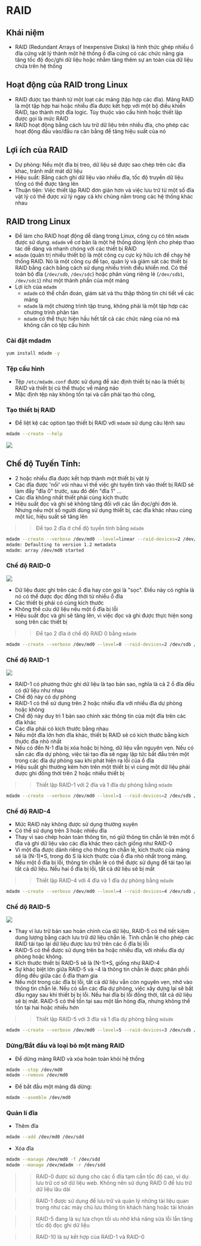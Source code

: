 # RAID
## Khái niệm 
- RAID (Redundant Arrays of Inexpensive Disks) là hình thức ghép nhiều ổ đĩa cứng vật lý thành một hệ thống ổ đĩa cứng có các chức năng gia tăng tốc độ đọc/ghi dữ liệu hoặc nhằm tăng thêm sự an toàn của dữ liệu chứa trên hệ thống
## Hoạt động của RAID trong Linux
- RAID được tạo thành từ một loạt các mảng (tập hợp các đĩa). Mảng RAID là một tập hợp hai hoặc nhiều đĩa được kết hợp với một bộ điều khiển RAID, tạo thành một đĩa logic. Tùy thuộc vào cấu hình hoặc thiết lập được gọi là mức RAID
- RAID hoạt động bằng cách lưu trữ dữ liệu trên nhiều đĩa, cho phép các hoạt động đầu vào/đầu ra cân bằng để tăng hiệu suất của nó
## Lợi ích của RAID 
- Dự phòng: Nếu một đĩa bị treo, dữ liệu sẽ được sao chép trên các đĩa khac, tránh mất mát dữ liệu
- Hiệu suất: Bằng cách ghi dữ liệu vào nhiều đĩa, tốc độ truyền dữ liệu tổng có thể được tăng lên
- Thuận tiện: Việc thiết lập RAID đơn giản hơn và việc lưu trữ từ một số đĩa vật lý có thể được xử lý ngay cả khi chúng nằm trong các hệ thống khác nhau
## RAID trong Linux
-  Để làm cho RAID hoạt động dễ dàng trong Linux, công cụ có tên `mdadm` được sử dụng. `mdadm` về cơ bản là một hệ thống dòng lệnh cho phép thao tác dễ dàng và nhanh chóng với các thiết bị RAID
- `mdadm` (quản trị nhiều thiết bị) là một công cụ cực kỳ hữu ích để chạy hệ thống RAID. Nó là một công cụ để tạo, quản lý và giám sát các thiết bị RAID bằng cách bằng cách sử dụng nhiều trình điều khiển md. Có thể toàn bộ đĩa (`/dev/sdb`, `/dev/sdc`) hoặc phân vùng riêng lẻ (`/dev/sdb1`, `/dev/sdc1`) như một thành phần của một mảng
- Lợi ích của `mdadm`
	+ `mdadm` có thể chẩn đoán, giám sát và thu thập thông tin chi tiết về các mảng
	+ `mdadm` là một chương trình tập trung, không phải là một tập hợp các chương trình phân tán
	+ `mdadm` có thể thực hiện hầu hết tất cả các chức năng của nó mà không cần có tệp cấu hình 

### Cài đặt mdadm
```sh 
yum install mdadm -y
```
### Tệp cấu hình 
- Tệp `/etc/mdadm.conf` được sử dụng để xác định thiết bị nào là thiết bị RAID và thiết bị củ thể thuộc về mảng nào
- Mặc định tệp này không tồn tại và cần phải tạo thủ công,
### Tạo thiết bị RAID
- Để liệt kệ các option tạo thiết bị RAID với `mdadm` sử dụng câu lệnh sau
```sh
mdadm --create --help
```

![](./images/addraid.png)

## Chế độ Tuyến Tính: 
- 2 hoặc nhiều đĩa được kết hợp thành một thiết bị vật lý
- Các đĩa được 'nối' vói nhau vì thế việc ghi tuyến tính vào thiết bị RAID sẽ làm đầy "đĩa 0" trước, sau đó đến "đĩa 1" ...
- Các đĩa không nhất thiết phải cùng kích thước 
- Hiệu suất đọc và ghi sẽ không tăng đối với các lần đọc/ghi đơn lẻ. Nhưng nếu một số người dùng sử dụng thiết bị, các đĩa khác nhau cùng một lúc, hiệu suất sẽ tăng lên

>> Để tạo 2 đĩa ở chế độ tuyến tính bằng `mdadm`
```sh
mdadm --create --verbose /dev/md0 --level=linear --raid-devices=2 /dev/sdb /dev/sdc
mdadm: Defaulting to version 1.2 metadata
mdadm: array /dev/md0 started
```

### Chế độ RAID-0

![](./images/raid0.png)

- Dữ liệu được ghi trên các ổ đĩa hay còn gọi là "sọc". Điều này có nghĩa là nó có thể được đọc đồng thời từ nhiều ổ đĩa 
- Các thiết bị phải có cùng kích thước 
- Không thể cứu dữ liệu nếu một ổ đĩa bị lỗi
- Hiệu suất đọc và ghi sẽ tăng lên, vì việc đọc và ghi được thực hiện song song trên các thiết bị

>> Để tạo 2 đĩa ở chế độ RAID 0 bằng `mdadm`
```sh
mdadm --create --verbose /dev/md0 --level=0 --raid-devices=2 /dev/sdb /dev/sdc
```

### Chế độ RAID-1

![](./images/raid1.png)

- RAID-1 có phương thức ghi dữ liệu là tạo bản sao, nghĩa là cả 2 ổ đĩa đều có dữ liệu như nhau
- Chế độ này có dự phòng
- RAID-1 có thể sử dụng trên 2 hoặc nhiều đĩa với nhiều đĩa dự phòng hoặc không
- Chế độ này duy trì 1 bản sao chính xác thông tin của một đĩa trên các đĩa khác
- Các đĩa phải có kích thước bằng nhau
- Nếu một đĩa lớn hơn đĩa khác, thiết bị RAID sẽ có kích thước bằng kích thước đĩa nhỏ nhất
- Nếu có đến N-1 đĩa bị xóa hoặc bị hỏng, dữ liệu vẫn nguyên vẹn. Nếu có sẵn các đĩa dự phòng, việc tái tạo đĩa sẽ ngay lập tức bắt đầu trên một trong các đĩa dự phòng sau khi phát hiện ra lỗi của ổ đĩa
- Hiệu suất ghi thường kém hơn trên một thiết bị vì cùng một dữ liệu phải được ghi đồng thời trên 2 hoặc nhiều thiết bị

>> Thiết lập RAID-1 với 2 đĩa và 1 đĩa dự phòng bằng `mdadm`
```sh
mdadm --create --verbose /dev/md0 --level=1 --raid-devices=2 /dev/sdb /dev/sdc --spare-devices=/dev/sdd
```

### Chế độ RAID-4
- Mức RAID này không được sử dụng thường xuyên
- Có thể sử dụng trên 3 hoặc nhiều đĩa
- Thay vì sao chép hoàn toàn thông tin, nó giữ thông tin chẵn lẻ trên một ổ đĩa và ghi dữ liệu vào các đĩa khác theo cách giống như RAID-0
- Vì một đĩa được dành riêng cho thông tin chẵn lẻ, kích thước của mảng sẽ là (N-1)*S, trong đó S là kích thước của ổ đĩa nhỏ nhất trong mảng.
- Nếu một ổ đĩa bị lỗi, thông tin chẵn lẻ có thể được sử dụng để tái tạo lại tất cả dữ liệu. Nếu hai ổ đĩa bị lỗi, tất cả dữ liệu sẽ bị mất

>> Thiết lập RAID-4 với 4 đĩa và 1 đĩa dự phòng bằng `mdadm`
```sh
mdadm --create --verbose /dev/md0 --level=4 --raid-devices=4 /dev/sdb /dev/sdc /dev/sdd /dev/sde  spare-devices=/dev/sdf
```

### Chế độ RAID-5

![](./images/raid5.png)

- Thay vì lưu trữ bản sao hoàn chỉnh của dữ liệu, RAID-5 có thể tiết kiệm dung lượng bằng cách lưu trữ dữ liệu chẵn lẻ. Tính chẵn lẻ cho phép các RAID tái tạo lại dữ liệu được lưu trữ trên các ổ đĩa bị lỗi
- RAID-5 có thể được sử dụng trên ba hoặc nhiều đĩa, với nhiều đĩa dự phòng hoặc không.
- Kích thước thiết bị RAID-5 sẽ là (N-1)*S, giống như RAID-4
- Sự khác biệt lớn giữa RAID-5 và -4 là thông tin chẵn lẻ được phân phối đồng đều giữa các ổ đĩa tham gia
- Nếu một trong các đĩa bị lỗi, tất cả dữ liệu vẫn còn nguyên vẹn, nhờ vào thông tin chẵn lẻ. Nếu có sẵn các đĩa dự phòng, việc xây dựng lại sẽ bắt đầu ngay sau khi thiết bị bị lỗi. Nếu hai đĩa bị lỗi đồng thời, tất cả dữ liệu sẽ bị mất. RAID-5 có thể tồn tại sau một lần hỏng đĩa, nhưng không thể tồn tại hai hoặc nhiều hơn

>> Thiết lập RAID-5 với 3 đĩa và 1 đĩa dự phòng bằng `mdadm`
```sh
mdadm --create --verbose /dev/md0 --level=5 --raid-devices=3 /dev/sdb /dev/sdc /dev/sdd --spare-devices=/dev/sde
```

### Dừng/Bắt đầu và loại bỏ một mảng RAID
- Để dừng mảng RAID và xóa hoàn toàn khỏi hệ thống
```sh
mdadm --stop /dev/md0
mdadm --remove /dev/md0
```

- Để bắt đầu một mảng đã dừng:
```sh
mdadm --asemble /dev/md0
```

### Quản lí đĩa
- Thêm đĩa 
```sh
mdadm --add /dev/md0 /dev/sdd
```

- Xóa đĩa 
```sh
mdadm --manage /dev/md0 -f /dev/sdd
mdadm --manage /dev/mdadm -r /dev/sdd
```

>> RAID-0 được sử dụng cho các ổ đĩa tạm cần tốc độ cao, ví dụ: lưu trữ cơ sở dữ liệu web. Không nên sử dụng RAID 0 để lưu trữ dữ liệu lâu dài

>> RAID-1 được sử dụng để lưu trữ và quản lý những tài liệu quan trọng như các máy chủ lưu thông tin khách hàng hoặc tài khoản

>> RAID-5 đang là sự lựa chọn tối ưu nhờ khả năng sửa lỗi lẫn tăng tốc độ đọc ghi dữ liệu

>> RAID-10 là sự kết hợp của RAID-1 và RAID-0 


